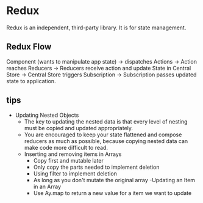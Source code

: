 # Redux
Redux is an independent, third-party library. It is for state management.

## Redux Flow
Component (wants to manipulate app state) -> dispatches Actions -> Action reaches Reducers -> Reducers receive action and update State in Central Store -> Central Store triggers Subscription -> Subscription passes updated state to application.

## tips
- Updating Nested Objects
    - The key to updating the nested data is that every level of nesting must be copied and updated appropriately. 
    - You are encouraged to keep your state flattened and compose reducers as much as possible, because copying nested data can make code more difficult to read.
    - Inserting and removing items in Arrays
        - Copy first and mutable later
        - Only copy the parts needed to implement deletion
        - Using filter to implement deletion
        - As long as you don't mutate the original array
    -Updating an Item in an Array
        - Use Ay.map to return a new value for a item we want to update